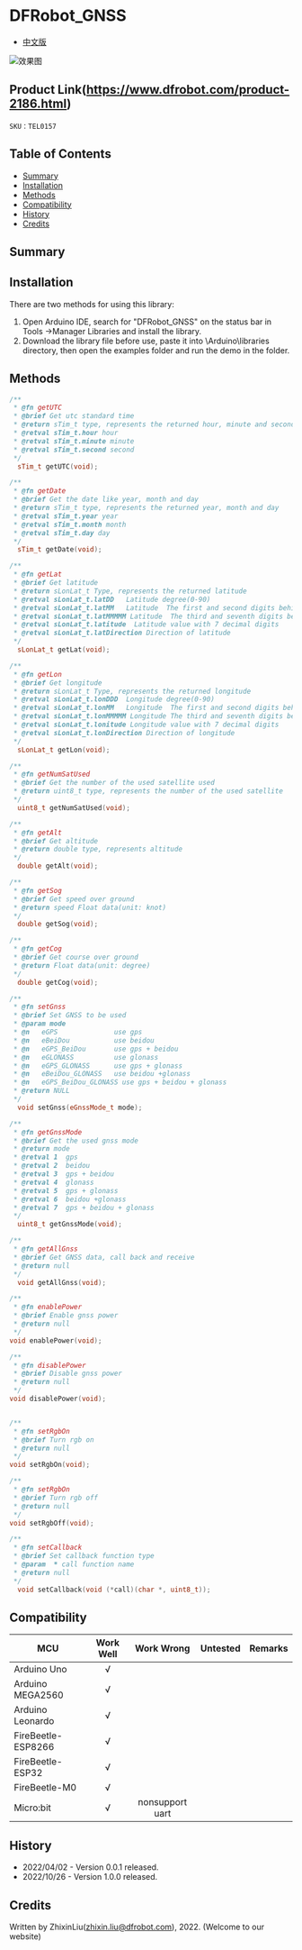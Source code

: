 # DFRobot_GNSS
- [中文版](./README_CN.md)


![效果图](resources/images/TEL0157.jpg)


## Product Link(https://www.dfrobot.com/product-2186.html)

    SKU：TEL0157

## Table of Contents

* [Summary](#Summary)
* [Installation](#Installation)
* [Methods](#Methods)
* [Compatibility](#Compatibility)
* [History](#History)
* [Credits](#Credits)

## Summary



## Installation
There are two methods for using this library:<br>
1. Open Arduino IDE, search for "DFRobot_GNSS" on the status bar in Tools ->Manager Libraries and install the library.<br>
2. Download the library file before use, paste it into \Arduino\libraries directory, then open the examples folder and run the demo in the folder.<br>

## Methods

```C++
/**
 * @fn getUTC
 * @brief Get utc standard time
 * @return sTim_t type, represents the returned hour, minute and second
 * @retval sTim_t.hour hour
 * @retval sTim_t.minute minute
 * @retval sTim_t.second second
 */
  sTim_t getUTC(void);

/**
 * @fn getDate
 * @brief Get the date like year, month and day
 * @return sTim_t type, represents the returned year, month and day
 * @retval sTim_t.year year
 * @retval sTim_t.month month
 * @retval sTim_t.day day
 */
  sTim_t getDate(void);

/**
 * @fn getLat
 * @brief Get latitude
 * @return sLonLat_t Type, represents the returned latitude 
 * @retval sLonLat_t.latDD   Latitude degree(0-90)
 * @retval sLonLat_t.latMM   Latitude  The first and second digits behind the decimal point 
 * @retval sLonLat_t.latMMMMM Latitude  The third and seventh digits behind the decimal point 
 * @retval sLonLat_t.latitude  Latitude value with 7 decimal digits 
 * @retval sLonLat_t.latDirection Direction of latitude 
 */
  sLonLat_t getLat(void);

/**
 * @fn getLon
 * @brief Get longitude 
 * @return sLonLat_t Type, represents the returned longitude 
 * @retval sLonLat_t.lonDDD  Longitude degree(0-90)
 * @retval sLonLat_t.lonMM   Longitude  The first and second digits behind the decimal point 
 * @retval sLonLat_t.lonMMMMM Longitude The third and seventh digits behind the decimal point 
 * @retval sLonLat_t.lonitude Longitude value with 7 decimal digits 
 * @retval sLonLat_t.lonDirection Direction of longitude 
 */
  sLonLat_t getLon(void);

/**
 * @fn getNumSatUsed
 * @brief Get the number of the used satellite used 
 * @return uint8_t type, represents the number of the used satellite
 */
  uint8_t getNumSatUsed(void);

/**
 * @fn getAlt
 * @brief Get altitude 
 * @return double type, represents altitude 
 */
  double getAlt(void);

/**
 * @fn getSog
 * @brief Get speed over ground 
 * @return speed Float data(unit: knot)
 */
  double getSog(void);

/**
 * @fn getCog
 * @brief Get course over ground 
 * @return Float data(unit: degree) 
 */
  double getCog(void);

/**
 * @fn setGnss
 * @brief Set GNSS to be used
 * @param mode
 * @n   eGPS              use gps
 * @n   eBeiDou           use beidou
 * @n   eGPS_BeiDou       use gps + beidou
 * @n   eGLONASS          use glonass
 * @n   eGPS_GLONASS      use gps + glonass
 * @n   eBeiDou_GLONASS   use beidou +glonass
 * @n   eGPS_BeiDou_GLONASS use gps + beidou + glonass
 * @return NULL
 */
  void setGnss(eGnssMode_t mode);

/**
 * @fn getGnssMode
 * @brief Get the used gnss mode
 * @return mode
 * @retval 1  gps
 * @retval 2  beidou
 * @retval 3  gps + beidou
 * @retval 4  glonass
 * @retval 5  gps + glonass
 * @retval 6  beidou +glonass
 * @retval 7  gps + beidou + glonass
 */
  uint8_t getGnssMode(void);

/**
 * @fn getAllGnss
 * @brief Get GNSS data, call back and receive 
 * @return null
 */
  void getAllGnss(void);

/**
 * @fn enablePower
 * @brief Enable gnss power
 * @return null
 */
void enablePower(void);

/**
 * @fn disablePower
 * @brief Disable gnss power
 * @return null
 */
void disablePower(void);


/**
 * @fn setRgbOn
 * @brief Turn rgb on 
 * @return null
 */
void setRgbOn(void);

/**
 * @fn setRgbOn
 * @brief Turn rgb off
 * @return null
 */
void setRgbOff(void);

/**
 * @fn setCallback
 * @brief Set callback function type 
 * @param  * call function name 
 * @return null
 */
  void setCallback(void (*call)(char *, uint8_t));

```

## Compatibility

MCU                | Work Well    |   Work Wrong    | Untested    | Remarks
------------------ | :----------: | :-------------: | :---------: | :----:
Arduino Uno        |      √       |                 |             |
Arduino MEGA2560   |      √       |                 |             |
Arduino Leonardo   |      √       |                 |             |
FireBeetle-ESP8266 |      √       |                 |             |
FireBeetle-ESP32   |      √       |                 |             |
FireBeetle-M0      |      √       |                 |             |
Micro:bit          |      √       | nonsupport uart |             |


## History

- 2022/04/02 - Version 0.0.1 released.
- 2022/10/26 - Version 1.0.0 released.

## Credits

Written by ZhixinLiu(zhixin.liu@dfrobot.com), 2022. (Welcome to our website)
